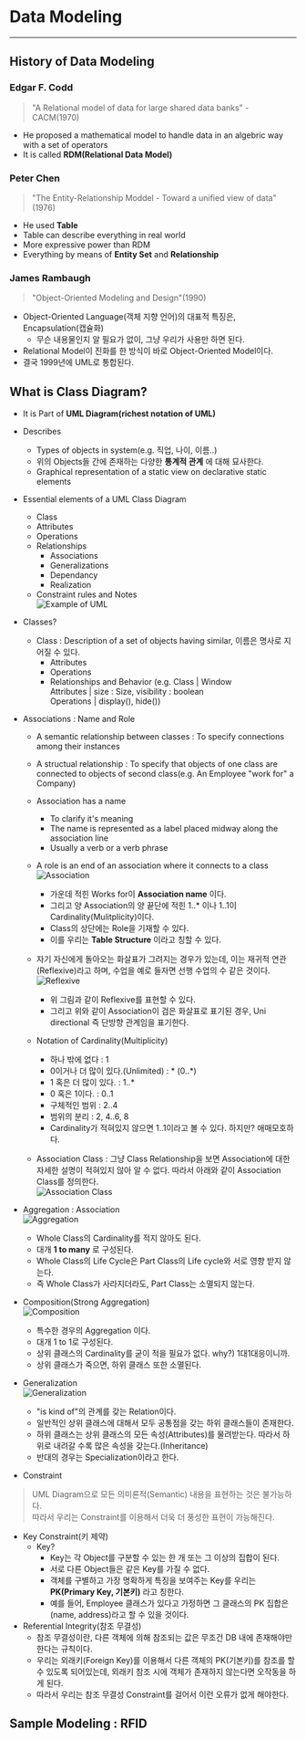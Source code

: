 # Data Modeling
---
## History of Data Modeling
### Edgar F. Codd
> "A Relational model of data for large shared data banks" - CACM(1970)  
- He proposed a mathematical model to handle data in an algebric way with a set of operators
- It is called __RDM(Relational Data Model)__

### Peter Chen
> "The Entity-Relationship Moddel - Toward a unified view of data"(1976)  
- He used __Table__
- Table can describe everything in real world
- More expressive power than RDM
- Everything by means of __Entity Set__ and __Relationship__

### James Rambaugh
> "Object-Oriented Modeling and Design"(1990)  
- Object-Oriented Language(객체 지향 언어)의 대표적 특징은, Encapsulation(캡슐화)
  - 무슨 내용물인지 알 필요가 없이, 그냥 우리가 사용만 하면 된다.
- Relational Model이 진화를 한 방식이 바로 Object-Oriented Model이다.
- 결국 1999년에 UML로 통합된다.

## What is Class Diagram?
- It is Part of __UML Diagram(richest notation of UML)__
- Describes
  - Types of objects in system(e.g. 직업, 나이, 이름..)
  - 위의 Objects들 간에 존재하는 다양한 __통계적 관계__ 에 대해 묘사한다.
  - Graphical representation of a static view on declarative static elements
- Essential elements of a UML Class Diagram
  - Class
  - Attributes
  - Operations
  - Relationships
    - Associations
    - Generalizations
    - Dependancy
    - Realization
  - Constraint rules and Notes  
![Example of UML](https://user-images.githubusercontent.com/71700079/132525374-8c80c5d6-869b-4f5d-8ec5-6d5f59f7f7f1.png)  

- Classes?
  - Class : Description of a set of objects having similar, 이름은 명사로 지어질 수 있다.
    - Attributes
    - Operations
    - Relationships and Behavior
  (e.g. Class | Window  
        Attributes | size : Size, visibility : boolean  
        Operations | display(), hide())
- Associations : Name and Role
  - A semantic relationship between classes : To specify connections among their instances
  - A structual relationship : To specify that objects of one class are connected to objects of second class(e.g. An Employee "work for" a Company)
  - Association has a name
    - To clarify it's meaning
    - The name is represented as a label placed midway along the association line
    - Usually a verb or a verb phrase
  - A role is an end of an association where it connects to a class  
  ![Association](https://user-images.githubusercontent.com/71700079/134892981-9d45578d-7234-4d67-bb84-2f47d9861be9.png)
    - 가운데 적힌 Works for이 __Association name__ 이다.
    - 그리고 양 Association의 양 끝단에 적힌 1..* 이나 1..1이 Cardinality(Mulitplicity)이다.
    - Class의 상단에는 Role을 기재할 수 있다.
    - 이를 우리는 __Table Structure__ 이라고 칭할 수 있다.
  - 자기 자신에게 돌아오는 화살표가 그려지는 경우가 있는데, 이는 재귀적 연관(Reflexive)라고 하며, 수업을 예로 들자면 선행 수업의 수 같은 것이다.  
  ![Reflexive](https://user-images.githubusercontent.com/71700079/134893931-b16efae8-af02-4340-a293-830bd3b9e7a9.png)
    - 위 그림과 같이 Reflexive를 표현할 수 있다.
    - 그리고 위와 같이 Association이 검은 화살표로 표기된 경우, Uni directional 즉 단방향 관계임을 표기한다.
  - Notation of Cardinality(Multiplicity)
    - 하나 밖에 없다 : 1
    - 0이거나 더 많이 있다.(Unlimited) : * (0..*)
    - 1 혹은 더 많이 있다. : 1..*
    - 0 혹은 1이다. : 0..1
    - 구체적인 범위 : 2..4
    - 범위의 분리 : 2, 4..6, 8
    - Cardinality가 적혀있지 않으면 1..1이라고 볼 수 있다. 하지만? 애매모호하다.
  
  - Association Class : 그냥 Class Relationship을 보면 Association에 대한 자세한 설명이 적혀있지 않아 알 수 없다. 따라서 아래와 같이 Association Class를 정의한다.  
  ![Association Class](https://user-images.githubusercontent.com/71700079/133073426-7b627d25-589b-4f25-9028-f0c2b45a1cc1.png)  
  
- Aggregation : Association  
  ![Aggregation](https://user-images.githubusercontent.com/71700079/133081767-5b502080-a8e5-41ca-b57b-0b340f5ac162.png)  
  - Whole Class의 Cardinality를 적지 않아도 된다.
  - 대개 __1 to many__ 로 구성된다.
  - Whole Class의 Life Cycle은 Part Class의 Life cycle와 서로 영향 받지 않는다.
  - 즉 Whole Class가 사라지더라도, Part Class는 소멸되지 않는다.
  
- Composition(Strong Aggregation)  
  ![Composition](https://user-images.githubusercontent.com/71700079/133081780-856d89f5-900d-42f9-96a7-43a3f6a01cf5.png)  
  - 특수한 경우의 Aggregation 이다.
  - 대개 1 to 1로 구성된다.
  - 상위 클래스의 Cardinality를 굳이 적을 필요가 없다. why?) 1대1대응이니까.
  - 상위 클래스가 죽으면, 하위 클래스 또한 소멸된다.
  
- Generalization  
  ![Generalization](https://user-images.githubusercontent.com/71700079/133081791-a8c77b1c-336f-43f4-b2f0-74f278bb38be.png)  
  - "is kind of"의 관계를 갖는 Relation이다.
  - 일반적인 상위 클래스에 대해서 모두 공통점을 갖는 하위 클래스들이 존재한다.
  - 하위 클래스는 상위 클래스의 모든 속성(Attributes)를 물려받는다. 따라서 하위로 내려갈 수록 많은 속성을 갖는다.(Inheritance)
  - 반대의 경우는 Specialization이라고 한다.
  
- Constraint
> UML Diagram으로 모든 의미론적(Semantic) 내용을 표현하는 것은 불가능하다.  
> 따라서 우리는 Constraint를 이용해서 더욱 더 풍성한 표현이 가능해진다.  
  - Key Constraint(키 제약)
    - Key?
      - Key는 각 Object를 구분할 수 있는 한 개 또는 그 이상의 집합이 된다.
      - 서로 다른 Object들은 같은 Key를 가질 수 없다.
      - 객체를 구별하고 가장 명확하게 특징을 보여주는 Key를 우리는 __PK(Primary Key, 기본키)__ 라고 칭한다.
      - 예를 들어, Employee 클래스가 있다고 가정하면 그 클래스의 PK 집합은 (name, address)라고 할 수 있을 것이다.
  - Referential Integrity(참조 무결성)
    - 참조 무결성이란, 다른 객체에 의해 참조되는 값은 무조건 DB 내에 존재해야만 한다는 규칙이다.
    - 우리는 외래키(Foreign Key)를 이용해서 다른 객체의 PK(기본키)를 참조를 할 수 있도록 되어있는데, 외래키 참조 시에 객체가 존재하지 않는다면 오작동을 하게 된다.
    - 따라서 우리는 참조 무결성 Constraint를 걸어서 이런 오류가 없게 해야한다.
  
## Sample Modeling : RFID
